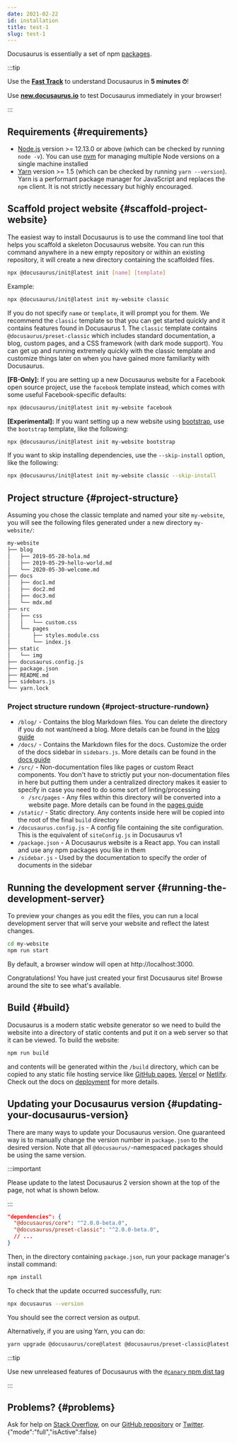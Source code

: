 ```yaml
---
date: 2021-02-22
id: installation
title: test-1
slug: test-1
---
```


Docusaurus is essentially a set of npm [packages](https://github.com/facebook/docusaurus/tree/master/packages).

:::tip

Use the **[Fast Track](introduction.md#fast-track)** to understand Docusaurus in **5 minutes ⏱**!

Use **[new.docusaurus.io](https://new.docusaurus.io)** to test Docusaurus immediately in your browser!

:::

## Requirements {#requirements}

- [Node.js](https://nodejs.org/en/download/) version >= 12.13.0 or above (which can be checked by running `node -v`). You can use [nvm](https://github.com/nvm-sh/nvm) for managing multiple Node versions on a single machine installed
- [Yarn](https://yarnpkg.com/en/) version >= 1.5 (which can be checked by running `yarn --version`). Yarn is a performant package manager for JavaScript and replaces the `npm` client. It is not strictly necessary but highly encouraged.

## Scaffold project website {#scaffold-project-website}

The easiest way to install Docusaurus is to use the command line tool that helps you scaffold a skeleton Docusaurus website. You can run this command anywhere in a new empty repository or within an existing repository, it will create a new directory containing the scaffolded files.

```bash
npx @docusaurus/init@latest init [name] [template]
```

Example:

```bash
npx @docusaurus/init@latest init my-website classic
```

If you do not specify `name` or `template`, it will prompt you for them. We recommend the `classic` template so that you can get started quickly and it contains features found in Docusaurus 1. The `classic` template contains `@docusaurus/preset-classic` which includes standard documentation, a blog, custom pages, and a CSS framework (with dark mode support). You can get up and running extremely quickly with the classic template and customize things later on when you have gained more familiarity with Docusaurus.

**[FB-Only]:** If you are setting up a new Docusaurus website for a Facebook open source project, use the `facebook` template instead, which comes with some useful Facebook-specific defaults:

```bash
npx @docusaurus/init@latest init my-website facebook
```

**[Experimental]:** If you want setting up a new website using [bootstrap](https://getbootstrap.com/), use the `bootstrap` template, like the following:

```bash
npx @docusaurus/init@latest init my-website bootstrap
```

If you want to skip installing dependencies, use the `--skip-install` option, like the following:

```bash
npx @docusaurus/init@latest init my-website classic --skip-install
```

## Project structure {#project-structure}

Assuming you chose the classic template and named your site `my-website`, you will see the following files generated under a new directory `my-website/`:

```sh
my-website
├── blog
│   ├── 2019-05-28-hola.md
│   ├── 2019-05-29-hello-world.md
│   └── 2020-05-30-welcome.md
├── docs
│   ├── doc1.md
│   ├── doc2.md
│   ├── doc3.md
│   └── mdx.md
├── src
│   ├── css
│   │   └── custom.css
│   └── pages
│       ├── styles.module.css
│       └── index.js
├── static
│   └── img
├── docusaurus.config.js
├── package.json
├── README.md
├── sidebars.js
└── yarn.lock
```

### Project structure rundown {#project-structure-rundown}

- `/blog/` - Contains the blog Markdown files. You can delete the directory if you do not want/need a blog. More details can be found in the [blog guide](blog.md)
- `/docs/` - Contains the Markdown files for the docs. Customize the order of the docs sidebar in `sidebars.js`. More details can be found in the [docs guide](./guides/docs/docs-markdown-features.mdx)
- `/src/` - Non-documentation files like pages or custom React components. You don't have to strictly put your non-documentation files in here but putting them under a centralized directory makes it easier to specify in case you need to do some sort of linting/processing
  - `/src/pages` - Any files within this directory will be converted into a website page. More details can be found in the [pages guide](guides/creating-pages.md)
- `/static/` - Static directory. Any contents inside here will be copied into the root of the final `build` directory
- `/docusaurus.config.js` - A config file containing the site configuration. This is the equivalent of `siteConfig.js` in Docusaurus v1
- `/package.json` - A Docusaurus website is a React app. You can install and use any npm packages you like in them
- `/sidebar.js` - Used by the documentation to specify the order of documents in the sidebar

## Running the development server {#running-the-development-server}

To preview your changes as you edit the files, you can run a local development server that will serve your website and reflect the latest changes.

```bash npm2yarn
cd my-website
npm run start
```

By default, a browser window will open at http://localhost:3000.

Congratulations! You have just created your first Docusaurus site! Browse around the site to see what's available.

## Build {#build}

Docusaurus is a modern static website generator so we need to build the website into a directory of static contents and put it on a web server so that it can be viewed. To build the website:

```bash npm2yarn
npm run build
```

and contents will be generated within the `/build` directory, which can be copied to any static file hosting service like [GitHub pages](https://pages.github.com/), [Vercel](https://vercel.com/) or [Netlify](https://www.netlify.com/). Check out the docs on [deployment](deployment.mdx) for more details.

## Updating your Docusaurus version {#updating-your-docusaurus-version}

There are many ways to update your Docusaurus version. One guaranteed way is to manually change the version number in `package.json` to the desired version. Note that all `@docusaurus/`-namespaced packages should be using the same version.

:::important

Please update to the latest Docusaurus 2 version shown at the top of the page, not what is shown below.

:::

```json title="package.json"
"dependencies": {
  "@docusaurus/core": "^2.0.0-beta.0",
  "@docusaurus/preset-classic": "^2.0.0-beta.0",
  // ...
}
```

Then, in the directory containing `package.json`, run your package manager's install command:

```bash npm2yarn
npm install
```

To check that the update occurred successfully, run:

```bash npm2yarn
npx docusaurus --version
```

You should see the correct version as output.

Alternatively, if you are using Yarn, you can do:

```bash
yarn upgrade @docusaurus/core@latest @docusaurus/preset-classic@latest
```

:::tip

Use new unreleased features of Docusaurus with the [`@canary` npm dist tag](/community/canary)

:::

## Problems? {#problems}

Ask for help on [Stack Overflow](https://stackoverflow.com/questions/tagged/docusaurus), on our [GitHub repository](https://github.com/facebook/docusaurus) or [Twitter](https://twitter.com/docusaurus).
{"mode":"full","isActive":false}

